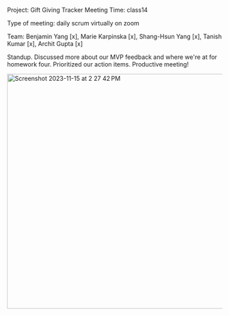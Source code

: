Project: Gift Giving Tracker Meeting Time: class14

Type of meeting: daily scrum virtually on zoom

Team: Benjamin Yang [x], Marie Karpinska [x], Shang-Hsun Yang [x], Tanish Kumar [x], Archit Gupta [x]

Standup. Discussed more about our MVP feedback and where we're at for homework four. Prioritized our action items. Productive meeting!

<img width="548" alt="Screenshot 2023-11-15 at 2 27 42 PM" src="https://github.com/ucsb-cs184-f23/pj-react-03/assets/65988599/fc4866da-d3e1-4d31-956a-3d155fad792b">
